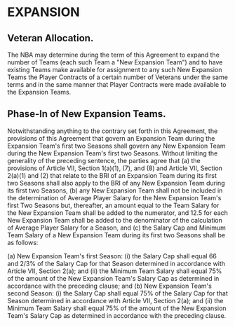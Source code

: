 # EXPANSION

## Veteran Allocation.

The NBA may determine during the term of this Agreement to expand the number of Teams (each such Team a "New Expansion Team") and to have existing Teams make available for assignment to any such New Expansion Teams the Player Contracts of a certain number of Veterans under the same terms and in the same manner that Player Contracts were made available to the Expansion Teams.

## Phase-In of New Expansion Teams.

Notwithstanding anything to the contrary set forth in this Agreement, the provisions of this Agreement that govern an Expansion Team during the Expansion Team's first two Seasons shall govern any New Expansion Team during the New Expansion Team's first two Seasons. Without limiting the generality of the preceding sentence, the parties agree that (a) the provisions of Article VII, Section 1(a)(1), (7), and (8) and Article VII, Section 2(a)(1) and (2) that relate to the BRI of an Expansion Team during its first two Seasons shall also apply to the BRI of any New Expansion Team during its first two Seasons, (b) any New Expansion Team shall not be included in the determination of Average Player Salary for the New Expansion Team's first Two Seasons but, thereafter, an amount equal to the Team Salary for the New Expansion Team shall be added to the numerator, and 12.5 for each New Expansion Team shall be added to the denominator of the calculation of Average Player Salary for a Season, and (c) the Salary Cap and Minimum Team Salary of a New Expansion Team during its first two Seasons shall be as follows:

(a) New Expansion Team's first Season: (i) the Salary Cap shall equal 66 and 2/3\% of the Salary Cap for that Season determined in accordance with Article VII, Section 2(a); and (ii) the Minimum Team Salary shall equal 75\% of the amount of the New Expansion Team's Salary Cap as determined in accordance with the preceding clause; and
(b) New Expansion Team's second Season: (i) the Salary Cap shall equal 75\% of the Salary Cap for that Season determined in accordance with Article VII, Section 2(a); and (ii) the Minimum Team Salary shall equal 75\% of the amount of the New Expansion Team's Salary Cap as determined in accordance with the preceding clause.
